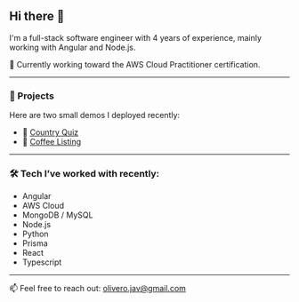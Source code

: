 ## Hi there 👋

I'm a full-stack software engineer with 4 years of experience, mainly working with Angular and Node.js.  

🌱 Currently working toward the AWS Cloud Practitioner certification.

---

### 🚀 Projects
Here are two small demos I deployed recently:

- 🔗 [Country Quiz](https://country-quiz-olivero.vercel.app/)  
- 🔗 [Coffee Listing](https://simple-coffee-listing-olivero.vercel.app/)

---

### 🛠️ **Tech I’ve worked with recently:**
- Angular  
- AWS Cloud 
- MongoDB / MySQL  
- Node.js
- Python
- Prisma
- React
- Typescript

---

📫 Feel free to reach out: olivero.jav@gmail.com  
